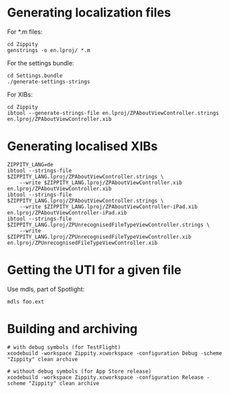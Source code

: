 # Generating localization files

For *.m files:

    cd Zippity
    genstrings -o en.lproj/ *.m
    
For the settings bundle:

    cd Settings.bundle
    ./generate-settings-strings
    
For XIBs:

    cd Zippity
    ibtool --generate-strings-file en.lproj/ZPAboutViewController.strings en.lproj/ZPAboutViewController.xib 

# Generating localised XIBs

    ZIPPITY_LANG=de
    ibtool --strings-file $ZIPPITY_LANG.lproj/ZPAboutViewController.strings \
        --write $ZIPPITY_LANG.lproj/ZPAboutViewController.xib en.lproj/ZPAboutViewController.xib
    ibtool --strings-file $ZIPPITY_LANG.lproj/ZPAboutViewController.strings \
        --write $ZIPPITY_LANG.lproj/ZPAboutViewController-iPad.xib en.lproj/ZPAboutViewController-iPad.xib
    ibtool --strings-file $ZIPPITY_LANG.lproj/ZPUnrecognisedFileTypeViewController.strings \
        --write $ZIPPITY_LANG.lproj/ZPUnrecognisedFileTypeViewController.xib en.lproj/ZPUnrecognisedFileTypeViewController.xib

# Getting the UTI for a given file

Use mdls, part of Spotlight:

    mdls foo.ext
    
# Building and archiving

    # with debug symbols (for TestFlight)
    xcodebuild -workspace Zippity.xcworkspace -configuration Debug -scheme "Zippity" clean archive

    # without debug symbols (for App Store release)
    xcodebuild -workspace Zippity.xcworkspace -configuration Release -scheme "Zippity" clean archive
